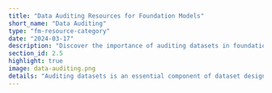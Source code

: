 ```yaml
---
title: "Data Auditing Resources for Foundation Models"
short_name: "Data Auditing"
type: "fm-resource-category"
date: "2024-03-17"
description: "Discover the importance of auditing datasets in foundation model development. Learn how systematic studies and exploration tools can ensure dataset integrity and effectiveness."
section_id: 2.5
highlight: true
image: data-auditing.png
details: "Auditing datasets is an essential component of dataset design. Spend a substantial amount of time reading through your dataset, ideally at many stages of the dataset design process. Many datasets have problems specifically because the authors did not do sufficient auditing before releasing them. Use systematic studies of the process in addition to data search, analysis, & exploration tools to track the dataset's evolution."
---
```

